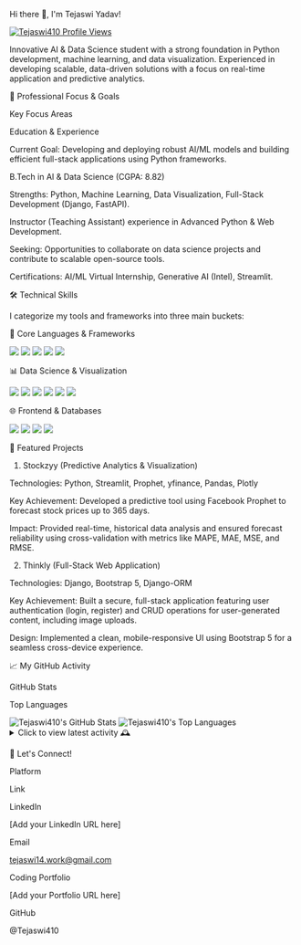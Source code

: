 Hi there 👋, I'm Tejaswi Yadav!

<a href="https://github.com/Tejaswi410">
<img src="https://www.google.com/search?q=https://komarev.com/ghpvc/%3Fusername%3DTejaswi410%26label%3DProfile%2520Views%26color%3D0e75b6%26style%3Dflat" alt="Tejaswi410 Profile Views" />
</a>

Innovative AI & Data Science student with a strong foundation in Python development, machine learning, and data visualization. Experienced in developing scalable, data-driven solutions with a focus on real-time application and predictive analytics.

🚀 Professional Focus & Goals

Key Focus Areas

Education & Experience

Current Goal: Developing and deploying robust AI/ML models and building efficient full-stack applications using Python frameworks.

B.Tech in AI & Data Science (CGPA: 8.82)

Strengths: Python, Machine Learning, Data Visualization, Full-Stack Development (Django, FastAPI).

Instructor (Teaching Assistant) experience in Advanced Python & Web Development.

Seeking: Opportunities to collaborate on data science projects and contribute to scalable open-source tools.

Certifications: AI/ML Virtual Internship, Generative AI (Intel), Streamlit.

🛠️ Technical Skills

I categorize my tools and frameworks into three main buckets:

🐍 Core Languages & Frameworks

<p>
<img src="https://www.google.com/search?q=https://img.shields.io/badge/Python-3776AB%3Fstyle%3Dfor-the-badge%26logo%3Dpython%26logoColor%3Dwhite" />
<img src="https://www.google.com/search?q=https://img.shields.io/badge/Django-092E20%3Fstyle%3Dfor-the-badge%26logo%3Ddjango%26logoColor%3Dwhite" />
<img src="https://www.google.com/search?q=https://img.shields.io/badge/FastAPI-009688%3Fstyle%3Dfor-the-badge%26logo%3Dfastapi%26logoColor%3Dwhite" />
<img src="https://www.google.com/search?q=https://img.shields.io/badge/JavaScript-F7DF1E%3Fstyle%3Dfor-the-badge%26logo%3Djavascript%26logoColor%3Dblack" />
<img src="https://www.google.com/search?q=https://img.shields.io/badge/SQL-4479A1%3Fstyle%3Dfor-the-badge%26logo%3Dsqlite%26logoColor%3Dwhite" />
</p>

📊 Data Science & Visualization

<p>
<img src="https://www.google.com/search?q=https://img.shields.io/badge/Pandas-150458%3Fstyle%3Dfor-the-badge%26logo%3Dpandas%26logoColor%3Dwhite" />
<img src="https://www.google.com/search?q=https://img.shields.io/badge/Prophet_(Facebook)-4285F4%3Fstyle%3Dfor-the-badge%26logo%3Dfacebook%26logoColor%3Dwhite" />
<img src="https://www.google.com/search?q=https://img.shields.io/badge/Matplotlib-323B58%3Fstyle%3Dfor-the-badge%26logo%3Dmatplotlib%26logoColor%3Dwhite" />
<img src="https://www.google.com/search?q=https://img.shields.io/badge/Plotly-2391F0%3Fstyle%3Dfor-the-badge%26logo%3Dplotly%26logoColor%3Dwhite" />
<img src="https://www.google.com/search?q=https://img.shields.io/badge/Streamlit-FF4B4B%3Fstyle%3Dfor-the-badge%26logo%3Dstreamlit%26logoColor%3Dwhite" />
<img src="https://www.google.com/search?q=https://img.shields.io/badge/Tableau-E97627%3Fstyle%3Dfor-the-badge%26logo%3Dtableau%26logoColor%3Dwhite" />
</p>

🌐 Frontend & Databases

<p>
<img src="https://www.google.com/search?q=https://img.shields.io/badge/Bootstrap-7952B3%3Fstyle%3Dfor-the-badge%26logo%3Dbootstrap%26logoColor%3Dwhite" />
<img src="https://www.google.com/search?q=https://img.shields.io/badge/Tailwind_CSS-06B6D4%3Fstyle%3Dfor-the-badge%26logo%3Dtailwind-css%26logoColor%3Dwhite" />
<img src="https://img.shields.io/badge/MySQL-4479A1?style=for-the-badge&logo=mysql&logoColor=white" />
<img src="https://www.google.com/search?q=https://img.shields.io/badge/Supabase-3ECF8E%3Fstyle%3Dfor-the-badge%26logo%3Dsupabase%26logoColor%3Dblack" />
</p>

📂 Featured Projects

1. Stockzyy (Predictive Analytics & Visualization)

Technologies: Python, Streamlit, Prophet, yfinance, Pandas, Plotly

Key Achievement: Developed a predictive tool using Facebook Prophet to forecast stock prices up to 365 days.

Impact: Provided real-time, historical data analysis and ensured forecast reliability using cross-validation with metrics like MAPE, MAE, MSE, and RMSE.

2. Thinkly (Full-Stack Web Application)

Technologies: Django, Bootstrap 5, Django-ORM

Key Achievement: Built a secure, full-stack application featuring user authentication (login, register) and CRUD operations for user-generated content, including image uploads.

Design: Implemented a clean, mobile-responsive UI using Bootstrap 5 for a seamless cross-device experience.

📈 My GitHub Activity

GitHub Stats

Top Languages

<img src="https://www.google.com/search?q=https://github-readme-stats.vercel.app/api%3Fusername%3DTejaswi410%26show_icons%3Dtrue%26theme%3Ddefault_dark%26include_all_commits%3Dtrue%26count_private%3Dtrue" alt="Tejaswi410's GitHub Stats" />

<img src="https://www.google.com/search?q=https://github-readme-stats.vercel.app/api/top-langs/%3Fusername%3DTejaswi410%26layout%3Dcompact%26theme%3Ddefault_dark" alt="Tejaswi410's Top Languages" />

<details>
<summary>Click to view latest activity 🕰️</summary>





<!-- This section shows your recent activity from your public events -->
<img src="https://www.google.com/search?q=https://github-readme-activity-graph.vercel.app/graph%3Fusername%3DTejaswi410%26theme%3Dreact-dark" alt="Tejaswi410's Activity Graph" />
</details>

📧 Let's Connect!

Platform

Link

LinkedIn

[Add your LinkedIn URL here]

Email

tejaswi14.work@gmail.com

Coding Portfolio

[Add your Portfolio URL here]

GitHub

@Tejaswi410
